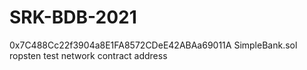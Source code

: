 # SRK-BDB-2021
0x7C488Cc22f3904a8E1FA8572CDeE42ABAa69011A SimpleBank.sol ropsten test network contract address